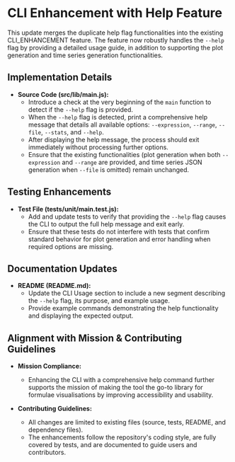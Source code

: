 # CLI Enhancement with Help Feature

This update merges the duplicate help flag functionalities into the existing CLI_ENHANCEMENT feature. The feature now robustly handles the `--help` flag by providing a detailed usage guide, in addition to supporting the plot generation and time series generation functionalities.

## Implementation Details

- **Source Code (src/lib/main.js):**
  - Introduce a check at the very beginning of the `main` function to detect if the `--help` flag is provided.
  - When the `--help` flag is detected, print a comprehensive help message that details all available options: `--expression`, `--range`, `--file`, `--stats`, and `--help`.
  - After displaying the help message, the process should exit immediately without processing further options.
  - Ensure that the existing functionalities (plot generation when both `--expression` and `--range` are provided, and time series JSON generation when `--file` is omitted) remain unchanged.

## Testing Enhancements

- **Test File (tests/unit/main.test.js):**
  - Add and update tests to verify that providing the `--help` flag causes the CLI to output the full help message and exit early.
  - Ensure that these tests do not interfere with tests that confirm standard behavior for plot generation and error handling when required options are missing.

## Documentation Updates

- **README (README.md):**
  - Update the CLI Usage section to include a new segment describing the `--help` flag, its purpose, and example usage.
  - Provide example commands demonstrating the help functionality and displaying the expected output.

## Alignment with Mission & Contributing Guidelines

- **Mission Compliance:**
  - Enhancing the CLI with a comprehensive help command further supports the mission of making the tool the go-to library for formulae visualisations by improving accessibility and usability.

- **Contributing Guidelines:**
  - All changes are limited to existing files (source, tests, README, and dependency files).
  - The enhancements follow the repository's coding style, are fully covered by tests, and are documented to guide users and contributors.
